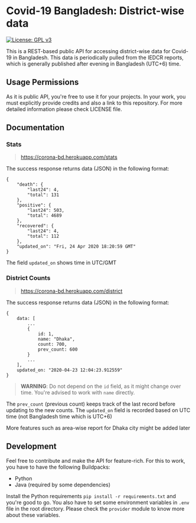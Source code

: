 # Covid-19 Bangladesh: District-wise data

[![License: GPL v3](https://img.shields.io/badge/License-GPLv3-blue.svg)](https://www.gnu.org/licenses/gpl-3.0)

This is a REST-based public API for accessing district-wise data for Covid-19 in Bangladesh. This data is periodically pulled from the IEDCR reports, which is generally published after evening in Bangladesh (UTC+6) time.

## Usage Permissions

As it is public API, you're free to use it for your projects. In your work, you must explicitly provide credits and also a link to this repository. For more detailed information please check LICENSE file.

## Documentation

### Stats

> https://corona-bd.herokuapp.com/stats

The success response returns data (JSON) in the following format:

```
{
    "death": {
        "last24": 4,
        "total": 131
    },
    "positive": {
        "last24": 503,
        "total": 4689
    },
    "recovered": {
        "last24": 4,
        "total": 112
    },
    "updated_on": "Fri, 24 Apr 2020 18:20:59 GMT"
}

```

The field `updated_on` shows time in UTC/GMT

### District Counts

> https://corona-bd.herokuapp.com/district

The success response returns data (JSON) in the following format:

```
{
    data: [
        ...
        {
            id: 1,
            name: "Dhaka",
            count: 700,
            prev_count: 600
        }
        ...
    ],
    updated_on: "2020-04-23 12:04:23.912559"
}
```

> **WARNING**: Do not depend on the `id` field, as it might change over time. You're advised to work with `name` directly.

The `prev_count` (previous count) keeps track of the last record before updating to the new counts. The `updated_on` field is recorded based on UTC time (not Bangladesh time which is UTC+6)

More features such as area-wise report for Dhaka city might be added later

## Development

Feel free to contribute and make the API for feature-rich. For this to work, you have to have the following Buildpacks:

-   Python
-   Java (required by some dependencies)

Install the Python requirements `pip install -r requirements.txt` and you're good to go. You also have to set some environment variables in `.env` file in the root directory. Please check the `provider` module to know more about these variables.
